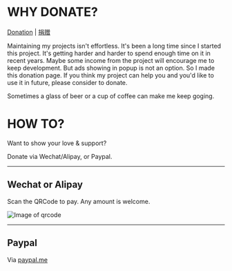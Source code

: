 # WHY DONATE?

[Donation](donation.md) | [捐赠](donation.zh.md)

Maintaining my projects isn't effortless. It's been a long time since I started this project. It's getting harder and harder to spend enough time on it in recent years. Maybe some income from the project will encourage me to keep development. But ads showing in popup is not an option. So I made this donation page. If you think my project can help you and you'd like to use it in future, please consider to donate.

Sometimes a glass of beer or a cup of coffee can make me keep goging.


# HOW TO?

Want to show your love & support? 

Donate via Wechat/Alipay, or Paypal. 

---
## Wechat or Alipay

Scan the QRCode to pay. Any amount is welcome.

![Image of qrcode](qrcode.png)

---

## Paypal

Via [paypal.me](paypal.me/windviki)
